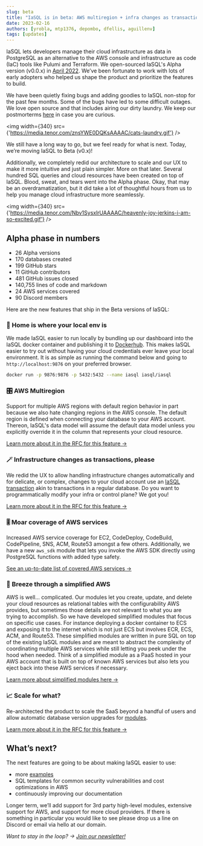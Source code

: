 ```yaml
---
slug: beta
title: "IaSQL is in beta: AWS multiregion + infra changes as transactions + smooth local setup"
date: 2023-02-16
authors: [yrobla, mtp1376, depombo, dfellis, aguillenv]
tags: [updates]
---
```


IaSQL lets developers manage their cloud infrastructure as data in PostgreSQL as an alternative to the AWS console and infrastructure as code (IaC) tools like Pulumi and Terraform. We open-sourced IaSQL's Alpha version (v0.0.x) in [April 2022](/blog/os-iasql). We’ve been fortunate to work with lots of early adopters who helped us shape the product and prioritize the features to build.

We have been quietly fixing bugs and adding goodies to IaSQL non-stop for the past few months. Some of the bugs have led to some difficult outages. We love open source and that includes airing our dirty laundry. We keep our postmorterms [here](https://github.com/iasql/iasql/tree/main/postmortems) in case you are curious.

<img width={340} src={'https://media.tenor.com/znsYWE0DQKsAAAAC/cats-laundry.gif'} />

We still have a long way to go, but we feel ready for what is next. Today, we’re moving IaSQL to Beta (v0.x)!

Additionally, we completely redid our architecture to scale and our UX to make it more intuitive and just plain simpler. More on that later. Several hundred SQL queries and cloud resources have been created on top of IaSQL. Blood, sweat, and tears went into the Alpha phase. Okay, that may be an overdramatization, but it did take a lot of thoughtful hours from us to help you manage cloud infrastructure more seamlessly.

<img width={340} src={'https://media.tenor.com/Nbv1SysxlrUAAAAC/heavenly-joy-jerkins-i-am-so-excited.gif'} />

## Alpha phase in numbers​

- 26 Alpha versions
- 170 databases created
- 199 GitHub stars
- 11 GitHub contributors
- 481 GitHub issues closed
- 140,755 lines of code and markdown
- 24 AWS services covered
- 90 Discord members

Here are the new features that ship in the Beta versions of IaSQL:

### 🏡 Home is where your local env is

We made IaSQL easier to run locally by bundling up our dashboard into the IaSQL docker container and publishing it to [Dockerhub](https://hub.docker.com/r/iasql/iasql). This makes IaSQL easier to try out without having your cloud credentials ever leave your local environment. It is as simple as running the command below and going to `http://localhost:9876` on your preferred browser.

```bash
docker run -p 9876:9876 -p 5432:5432 --name iasql iasql/iasql
```

### 🎛️ AWS Multiregion

Support for multiple AWS regions with default region behavior in part because we also hate changing regions in the AWS console. The default region is defined when connecting your database to your AWS account. Thereon, IaSQL's data model will assume the default data model unless you explicitly override it in the column that represents your cloud resource.

[Learn more about it in the RFC for this feature &#8594;](https://github.com/iasql/iasql/blob/main/rfcs/003%20-%20Multi-Region%20Support%20RFC.md)

### 🪄 Infrastructure changes as transactions, please

We redid the UX to allow handling infrastructure changes automatically and for delicate, or complex, changes to your cloud account use an [IaSQL transaction](/docs/transaction) akin to transactions in a regular database. Do you want to programmatically modify your infra or control plane? We got you!

[Learn more about it in the RFC for this feature &#8594;](https://github.com/iasql/iasql/blob/main/rfcs/004%20-%20Continuous%20Two-Way%20Synchronization%20RFC.md)

### 🎚️ Moar coverage of AWS services

Increased AWS service coverage for EC2, CodeDeploy, CodeBuild, CodePipeline, SNS, ACM, Route53 amongst a few others. Additionally, we have a new `aws_sdk` module that lets you invoke the AWS SDK directly using PostgreSQL functions with added type safety.

[See an up-to-date list of covered AWS services &#8594;](https://github.com/iasql/iasql#aws-services-with-significant-api-coverage)

### 💨 Breeze through a simplified AWS

AWS is well... complicated. Our modules let you create, update, and delete your cloud resources as relational tables with the configurability AWS provides, but sometimes those details are not relevant to what you are trying to accomplish. So we have developed simplified modules that focus on specific use cases. For instance deploying a docker container to ECS and exposing it to the internet which is not just ECS but involves ECR, ECS, ACM, and Route53. These simplified modules are written in pure SQL on top of the existing IaSQL modules and are meant to abstract the complexity of coordinating multiple AWS services while still letting you peek under the hood when needed. Think of a simplified module as a PaaS hosted in your AWS account that is built on top of known AWS services but also lets you eject back into these AWS services if necessary.

[Learn more about simplified modules here &#8594;](/blog/ecs-simplified)

### 📈 Scale for what?

Re-architected the product to scale the SaaS beyond a handful of users and allow automatic database version upgrades for [modules](/docs/modules). 

[Learn more about it in the RFC for this feature &#8594;](https://github.com/iasql/iasql/blob/main/rfcs/005%20-%20Unsurprising%20Functions%20and%20Scalability%20RFC.md)

## What’s next?​

The next features are going to be about making IaSQL easier to use:
- more [examples](/blog/tags/tutorial/)
- SQL templates for common security vulnerabilities and cost optimizations in AWS
- continuously improving our documentation

Longer term, we’ll add support for 3rd party high-level modules, extensive support for AWS, and support for more cloud providers. If there is something in particular you would like to see please drop us a line on Discord or email via hello at our domain.

*Want to stay in the loop? → [Join our newsletter!](/updates)*